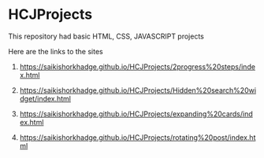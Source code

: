 # HCJProjects
This repository had basic HTML, CSS, JAVASCRIPT projects

Here are the links to the sites
1. https://saikishorkhadge.github.io/HCJProjects/2progress%20steps/index.html

2. https://saikishorkhadge.github.io/HCJProjects/Hidden%20search%20widget/index.html

3. https://saikishorkhadge.github.io/HCJProjects/expanding%20cards/index.html

4. https://saikishorkhadge.github.io/HCJProjects/rotating%20post/index.html

